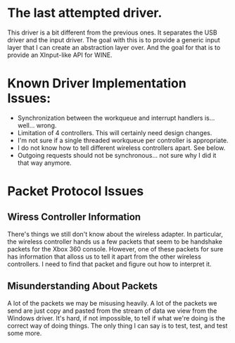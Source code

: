 # The last attempted driver.

This driver is a bit different from the previous ones. It separates the USB driver and the input driver.
The goal with this is to provide a generic input layer that I can create an abstraction layer over. 
And the goal for that is to provide an XInput-like API for WINE. 

# Known Driver Implementation Issues:
  * Synchronization between the workqueue and interrupt handlers is... well... wrong.  
  * Limitation of 4 controllers. This will certainly need design changes. 
  * I'm not sure if a single threaded workqueue per controller is appropriate. 
  * I do not know how to tell different wireless controllers apart. See below. 
  * Outgoing requests should not be synchronous... not sure why I did it that way anymore. 
  
# Packet Protocol Issues

## Wiress Controller Information
There's things we still don't know about the wireless adapter. In particular, the wireless controller
hands us a few packets that seem to be handshake packets for the Xbox 360 console. However, one of these
packets for sure has information that alloss us to tell it apart from the other wireless controllers. I
need to find that packet and figure out how to interpret it. 

## Misunderstanding About Packets
A lot of the packets we may be misusing heavily. A lot of the packets we send are just copy and pasted
from the stream of data we view from the Windows driver. It's hard, if not impossible, to tell if what
we're doing is the correct way of doing things. The only thing I can say is to test, test, and test some more. 
